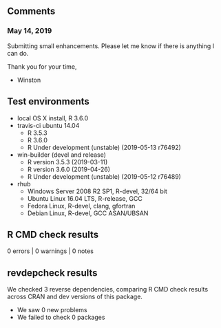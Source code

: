 ## Comments

### May 14, 2019

Submitting small enhancements.  Please let me know if there is anything I can do.

Thank you for your time,
- Winston


## Test environments
* local OS X install, R 3.6.0
* travis-ci ubuntu 14.04
  * R 3.5.3
  * R 3.6.0
  * R Under development (unstable) (2019-05-13 r76492)
* win-builder (devel and release)
  * R version 3.5.3 (2019-03-11)
  * R version 3.6.0 (2019-04-26)
  * R Under development (unstable) (2019-05-12 r76489)
* rhub
  * Windows Server 2008 R2 SP1, R-devel, 32/64 bit
  * Ubuntu Linux 16.04 LTS, R-release, GCC
  * Fedora Linux, R-devel, clang, gfortran
  * Debian Linux, R-devel, GCC ASAN/UBSAN

## R CMD check results

0 errors | 0 warnings | 0 notes


## revdepcheck results

We checked 3 reverse dependencies, comparing R CMD check results across CRAN and dev versions of this package.

 * We saw 0 new problems
 * We failed to check 0 packages
